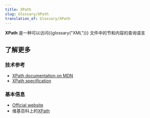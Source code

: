 ```yaml
---
title: XPath
slug: Glossary/XPath
translation_of: Glossary/XPath
---
```

**XPath** 是一种可以访问{{glossary("XML")}} 文件中的节和内容的查询语言

## 了解更多

### 技术参考

- [XPath documentation on MDN](/zh-CN/docs/Web/XPath)
- [XPath specification](https://www.w3.org/TR/xpath-30/)

### 基本信息

- [Official website](https://www.w3.org/standards/techs/xpath#w3c_all)
- 维基百科上的[XPath](https://zh.wikipedia.org/wiki/XPath)
